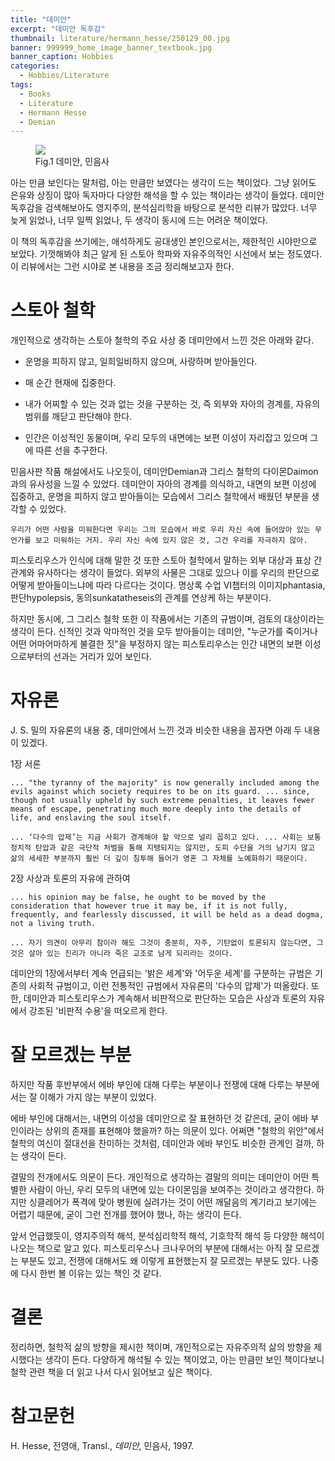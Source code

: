 ```yaml
---
title: "데미안"
excerpt: "데미안 독후감"
thumbnail: literature/hermann_hesse/250129_00.jpg
banner: 999999_home_image_banner_textbook.jpg
banner_caption: Hobbies
categories:
  - Hobbies/Literature
tags:
  - Books
  - Literature
  - Hermann Hesse
  - Demian
---
```


<figure class="align-center" style="width: 30%">
  <a href="{{ site.url }}{{ site.baseurl }}/assets/images/literature/hermann_hesse/250129_00.jpg">
  <img src="{{ site.url }}{{ site.baseurl }}/assets/images/literature/hermann_hesse/250129_00.jpg">
  </a>
  <figcaption>
  Fig.1 데미안, 민음사
  </figcaption>
</figure>

아는 만큼 보인다는 말처럼, 아는 만큼만 보였다는 생각이 드는 책이었다. 그냥 읽어도 은유와 상징이 많아 독자마다 다양한 해석을 할 수 있는 책이라는 생각이 들었다. 데미안 독후감을 검색해보아도 영지주의, 분석심리학을 바탕으로 분석한 리뷰가 많았다. 너무 늦게 읽었나, 너무 일찍 읽었나, 두 생각이 동시에 드는 어려운 책이었다.

이 책의 독후감을 쓰기에는, 애석하게도 공대생인 본인으로서는, 제한적인 시야만으로 보았다. 기껏해봐야 최근 알게 된 스토아 학파와 자유주의적인 시선에서 보는 정도였다. 이 리뷰에서는 그런 시야로 본 내용을 조금 정리해보고자 한다.

# 스토아 철학

개인적으로 생각하는 스토아 철학의 주요 사상 중 데미안에서 느낀 것은 아래와 같다.

* 운명을 피하지 않고, 일희일비하지 않으며, 사랑하며 받아들인다.

* 매 순간 현재에 집중한다.

* 내가 어찌할 수 있는 것과 없는 것을 구분하는 것, 즉 외부와 자아의 경계를, 자유의 범위를 깨닫고 판단해야 한다.

* 인간은 이성적인 동물이며, 우리 모두의 내면에는 보편 이성이 자리잡고 있으며 그에 따른 선을 추구한다.

민음사판 작품 해설에서도 나오듯이, 데미안Demian과 그리스 철학의 다이몬Daimon과의 유사성을 느낄 수 있었다. 데미안이 자아의 경계를 의식하고, 내면의 보편 이성에 집중하고, 운명을 피하지 않고 받아들이는 모습에서 그리스 철학에서 배웠던 부분을 생각할 수 있었다.

    우리가 어떤 사람을 미워한다면 우리는 그의 모습에서 바로 우리 자신 속에 들어앉아 있는 무언가를 보고 미워하는 거지. 우리 자신 속에 있지 않은 것, 그건 우리를 자극하지 않아.

피스토리우스가 인식에 대해 말한 것 또한 스토아 철학에서 말하는 외부 대상과 표상 간 관계와 유사하다는 생각이 들었다. 외부의 사물은 그대로 있으나 이를 우리의 판단으로 어떻게 받아들이느냐에 따라 다르다는 것이다. 명상록 수업 VI챕터의 이미지phantasia, 판단hypolepsis, 동의sunkatatheseis의 관계를 연상케 하는 부분이다.

하지만 동시에, 그 그리스 철학 또한 이 작품에서는 기존의 규범이며, 검토의 대상이라는 생각이 든다. 신적인 것과 악마적인 것을 모두 받아들이는 데미안, "누군가를 죽이거나 어떤 어마어마하게 불결한 짓"을 부정하지 않는 피스토리우스는 인간 내면의 보편 이성으로부터의 선과는 거리가 있어 보인다.

# 자유론

J. S. 밀의 자유론의 내용 중, 데미안에서 느낀 것과 비슷한 내용을 꼽자면 아래 두 내용이 있겠다.

1장 서론

    ... "the tyranny of the majority" is now generally included among the evils against which society requires to be on its guard. ... since, though not usually upheld by such extreme penalties, it leaves fewer means of escape, penetrating much more deeply into the details of life, and enslaving the soul itself.

    ... ‘다수의 압제’는 지금 사회가 경계해야 할 악으로 널리 꼽히고 있다. ... 사회는 보통 정치적 탄압과 같은 극단적 처벌을 통해 지탱되지는 않지만, 도피 수단을 거의 남기지 않고 삶의 세세한 부분까지 훨씬 더 깊이 침투해 들어가 영혼 그 자체를 노예화하기 때문이다.

2장 사상과 토론의 자유에 관하여

    ... his opinion may be false, he ought to be moved by the consideration that however true it may be, if it is not fully, frequently, and fearlessly discussed, it will be held as a dead dogma, not a living truth.

    ... 자기 의견이 아무리 참이라 해도 그것이 충분히, 자주, 기탄없이 토론되지 않는다면, 그것은 살아 있는 진리가 아니라 죽은 교조로 남게 되리라는 것이다.

데미안의 1장에서부터 계속 언급되는 '밝은 세계'와 '어두운 세계'를 구분하는 규범은 기존의 사회적 규범이고, 이런 전통적인 규범에서 자유론의 '다수의 압제'가 떠올랐다. 또한, 데미안과 피스토리우스가 계속해서 비판적으로 판단하는 모습은 사상과 토론의 자유에서 강조된 '비판적 수용'을 떠오르게 한다.

# 잘 모르겠는 부분

하지만 작품 후반부에서 에바 부인에 대해 다루는 부분이나 전쟁에 대해 다루는 부분에서는 잘 이해가 가지 않는 부분이 있었다.

에바 부인에 대해서는, 내면의 이성을 데미안으로 잘 표현하던 것 같은데, 굳이 에바 부인이라는 상위의 존재를 표현해야 했을까? 하는 의문이 있다. 어쩌면 "철학의 위안"에서 철학의 여신이 절대선을 찬미하는 것처럼, 데미안과 에바 부인도 비슷한 관계인 걸까, 하는 생각이 든다.

결말의 전개에서도 의문이 든다. 개인적으로 생각하는 결말의 의미는 데미안이 어떤 특별한 사람이 아닌, 우리 모두의 내면에 있는 다이몬임을 보여주는 것이라고 생각한다. 하지만 싱클레어가 폭격에 맞아 병원에 실려가는 것이 어떤 깨달음의 계기라고 보기에는 어렵기 때문에, 굳이 그런 전개를 했어야 했나, 하는 생각이 든다.

앞서 언급했듯이, 영지주의적 해석, 분석심리학적 해석, 기호학적 해석 등 다양한 해석이 나오는 책으로 알고 있다. 피스토리우스나 크나우어의 부분에 대해서는 아직 잘 모르겠는 부분도 있고, 전쟁에 대해서도 왜 이렇게 표현했는지 잘 모르겠는 부분도 있다. 나중에 다시 한번 볼 이유는 있는 책인 것 같다.

# 결론

정리하면, 철학적 삶의 방향을 제시한 책이며, 개인적으로는 자유주의적 삶의 방향을 제시했다는 생각이 든다. 다양하게 해석될 수 있는 책이었고, 아는 만큼만 보인 책이다보니 철학 관련 책을 더 읽고 나서 다시 읽어보고 싶은 책이다.

# 참고문헌

H. Hesse, 전영애, Transl., *데미안*, 민음사, 1997.
